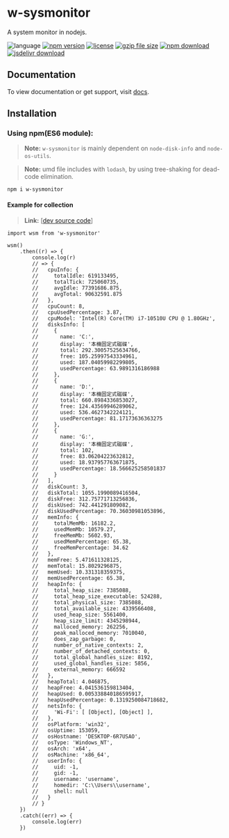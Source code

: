 # w-sysmonitor
A system monitor in nodejs.

![language](https://img.shields.io/badge/language-JavaScript-orange.svg) 
[![npm version](http://img.shields.io/npm/v/w-sysmonitor.svg?style=flat)](https://npmjs.org/package/w-sysmonitor) 
[![license](https://img.shields.io/npm/l/w-sysmonitor.svg?style=flat)](https://npmjs.org/package/w-sysmonitor) 
[![gzip file size](http://img.badgesize.io/yuda-lyu/w-sysmonitor/master/dist/w-sysmonitor.umd.js.svg?compression=gzip)](https://github.com/yuda-lyu/w-sysmonitor)
[![npm download](https://img.shields.io/npm/dt/w-sysmonitor.svg)](https://npmjs.org/package/w-sysmonitor) 
[![jsdelivr download](https://img.shields.io/jsdelivr/npm/hm/w-sysmonitor.svg)](https://www.jsdelivr.com/package/npm/w-sysmonitor)

## Documentation
To view documentation or get support, visit [docs](https://yuda-lyu.github.io/w-sysmonitor/global.html).

## Installation
### Using npm(ES6 module):
> **Note:** `w-sysmonitor` is mainly dependent on `node-disk-info` and `node-os-utils`.

> **Note:** umd file includes with `lodash`, by using tree-shaking for dead-code elimination.

```alias
npm i w-sysmonitor
```
#### Example for collection
> **Link:** [[dev source code](https://github.com/yuda-lyu/w-sysmonitor/blob/master/g.mjs)]
```alias
import wsm from 'w-sysmonitor'

wsm()
    .then((r) => {
        console.log(r)
        // => {
        //   cpuInfo: {
        //     totalIdle: 619133495,
        //     totalTick: 725060735,
        //     avgIdle: 77391686.875,
        //     avgTotal: 90632591.875
        //   },
        //   cpuCount: 8,
        //   cpuUsedPercentage: 3.87,
        //   cpuModel: 'Intel(R) Core(TM) i7-10510U CPU @ 1.80GHz',
        //   disksInfo: [
        //     {
        //       name: 'C:',
        //       display: '本機固定式磁碟',
        //       total: 292.30057525634766,
        //       free: 105.25997543334961,
        //       used: 187.04059982299805,
        //       usedPercentage: 63.9891316186988
        //     },
        //     {
        //       name: 'D:',
        //       display: '本機固定式磁碟',
        //       total: 660.8984336853027,
        //       free: 124.43569946289062,
        //       used: 536.4627342224121,
        //       usedPercentage: 81.17173636363275
        //     },
        //     {
        //       name: 'G:',
        //       display: '本機固定式磁碟',
        //       total: 102,
        //       free: 83.06204223632812,
        //       used: 18.937957763671875,
        //       usedPercentage: 18.566625258501837
        //     }
        //   ],
        //   diskCount: 3,
        //   diskTotal: 1055.1990089416504,
        //   diskFree: 312.75771713256836,
        //   diskUsed: 742.441291809082,
        //   diskUsedPercentage: 70.36030981053896,
        //   memInfo: {
        //     totalMemMb: 16182.2,
        //     usedMemMb: 10579.27,
        //     freeMemMb: 5602.93,
        //     usedMemPercentage: 65.38,
        //     freeMemPercentage: 34.62
        //   },
        //   memFree: 5.471611328125,
        //   memTotal: 15.8029296875,
        //   memUsed: 10.331318359375,
        //   memUsedPercentage: 65.38,
        //   heapInfo: {
        //     total_heap_size: 7385088,
        //     total_heap_size_executable: 524288,
        //     total_physical_size: 7385088,
        //     total_available_size: 4339566408,
        //     used_heap_size: 5561400,
        //     heap_size_limit: 4345298944,
        //     malloced_memory: 262256,
        //     peak_malloced_memory: 7010040,
        //     does_zap_garbage: 0,
        //     number_of_native_contexts: 2,
        //     number_of_detached_contexts: 0,
        //     total_global_handles_size: 8192,
        //     used_global_handles_size: 5856,
        //     external_memory: 666592
        //   },
        //   heapTotal: 4.046875,
        //   heapFree: 4.041536159813404,
        //   heapUsed: 0.005338840186595917,
        //   heapUsedPercentage: 0.1319250084718682,
        //   netsInfo: {
        //     'Wi-Fi': [ [Object], [Object] ],
        //   },
        //   osPlatform: 'win32',
        //   osUptime: 153059,
        //   osHostname: 'DESKTOP-6R7USAO',
        //   osType: 'Windows_NT',
        //   osArch: 'x64',
        //   osMachine: 'x86_64',
        //   userInfo: {
        //     uid: -1,
        //     gid: -1,
        //     username: 'username',
        //     homedir: 'C:\\Users\\username',
        //     shell: null
        //   }
        // }
    })
    .catch((err) => {
        console.log(err)
    })
```